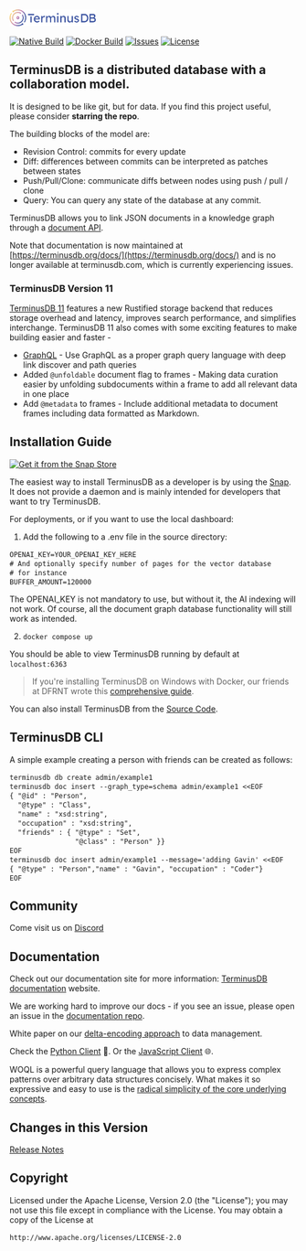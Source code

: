 <img
  src="https://github.com/terminusdb/terminusdb-web-assets/blob/master/readmes/terminusdb/TerminusDB-Logo-Colour_3.png"
  alt="TerminusDB Logo"
  width="30%"
  align="center"
/>
---

[![Native Build](https://github.com/terminusdb/terminusdb/actions/workflows/native-build.yml/badge.svg?branch=main&event=push)](https://github.com/terminusdb/terminusdb/actions/workflows/native-build.yml)
[![Docker Build](https://github.com/terminusdb/terminusdb/actions/workflows/docker-build.yml/badge.svg?branch=main)](https://github.com/terminusdb/terminusdb/actions/workflows/docker-build.yml)
[![Issues](https://img.shields.io/github/issues/terminusdb/terminusdb)](https://github.com/terminusdb/terminusdb/issues)
[![License](https://img.shields.io/badge/License-Apache%202.0-blue.svg)](https://opensource.org/licenses/Apache-2.0)

<!--
[![CI](https://github.com/terminusdb/terminusdb/actions/workflows/ci.yml/badge.svg?event=push)](https://github.com/terminusdb/terminusdb/actions/workflows/ci.yml) 
-->

## TerminusDB is a distributed database with a collaboration model.

It is designed to be like git, but for data. If you find this project useful, please consider **starring the repo**.

The building blocks of the model are:

  - Revision Control: commits for every update
  - Diff: differences between commits can be interpreted as patches between states
  - Push/Pull/Clone: communicate diffs between nodes using push / pull / clone
  - Query: You can query any state of the database at any commit.

TerminusDB allows you to link JSON documents in a knowledge graph through a [document API](https://terminusdb.org/docs/document-insertion).

Note that documentation is now maintained at [https://terminusdb.org/docs/](https://terminusdb.org/docs/) and is no longer available at terminusdb.com, which is currently experiencing issues.

### TerminusDB Version 11

[TerminusDB 11](https://github.com/terminusdb/terminusdb/releases/tag/v11.0.0) features a new Rustified storage backend that reduces storage overhead and latency, improves search performance, and simplifies interchange. TerminusDB 11 also comes with some exciting features to make building easier and faster -

- [GraphQL](https://terminusdb.org/docs/graphql-basics) - Use GraphQL as a proper graph query language with deep link discover and path queries
- Added `@unfoldable` document flag to frames - Making data curation easier by unfolding subdocuments within a frame to add all relevant data in one place
- Add `@metadata` to frames - Include additional metadata to document frames including data formatted as Markdown.


## Installation Guide

[![Get it from the Snap Store](https://snapcraft.io/static/images/badges/en/snap-store-black.svg)](https://snapcraft.io/terminusdb)

The easiest way to install TerminusDB as a developer is by using the [Snap](https://snapcraft.io/terminusdb). It does not provide a daemon and is mainly intended for developers that want to try TerminusDB.

For deployments, or if you want to use the local dashboard:

1. Add the following to a .env file in the source directory:

```shell
OPENAI_KEY=YOUR_OPENAI_KEY_HERE
# And optionally specify number of pages for the vector database
# for instance
BUFFER_AMOUNT=120000
```

The OPENAI_KEY is not mandatory to use, but without it, the AI indexing will not work. Of course, all the document graph database functionality will still work as intended.

2. `docker compose up`

You should be able to view TerminusDB running by default at `localhost:6363`

> If you're installing TerminusDB on Windows with Docker, our friends at DFRNT wrote this [comprehensive guide](https://dfrnt.com/blog/2023-02-25-run-terminusdb-on-windows-with-docker/).

You can also install TerminusDB from the [Source Code](https://terminusdb.org/docs/install-terminusdb-from-source-code).


## TerminusDB CLI

A simple example creating a person with friends can be created as follows:

```shell
terminusdb db create admin/example1
terminusdb doc insert --graph_type=schema admin/example1 <<EOF
{ "@id" : "Person",
  "@type" : "Class",
  "name" : "xsd:string",
  "occupation" : "xsd:string",
  "friends" : { "@type" : "Set",
                "@class" : "Person" }}
EOF
terminusdb doc insert admin/example1 --message='adding Gavin' <<EOF
{ "@type" : "Person","name" : "Gavin", "occupation" : "Coder"}
EOF
```

## Community

Come visit us on [Discord](https://discord.gg/yTJKAma)

## Documentation

Check out our documentation site for more information: [TerminusDB documentation](https://terminusdb.org/docs/get-started-with-terminusdb/) website.

We are working hard to improve our docs - if you see an issue, please open an issue in the [documentation repo](https://github.com/terminusdb/terminusdb-docs).

White paper on our [delta-encoding approach](https://terminusdb.org/blog/succinct-data-structures-for-modern-databases/) to data management.

Check the [Python Client](https://pypi.org/project/terminusdb-client/) 🐍. Or the [JavaScript Client](https://github.com/terminusdb/terminusdb-client) 🌐.

WOQL is a powerful query language that allows you to express complex patterns over arbitrary data structures concisely. What makes it so expressive and easy to use is the [radical simplicity of the core underlying concepts](https://terminusdb.org/blog/the-power-of-web-object-query-language/).

## Changes in this Version

[Release Notes](docs/RELEASE_NOTES.md)

## Copyright

Licensed under the Apache License, Version 2.0 (the "License"); you may not use this file except in compliance with the License. You may obtain a copy of the License at
```
http://www.apache.org/licenses/LICENSE-2.0
```
